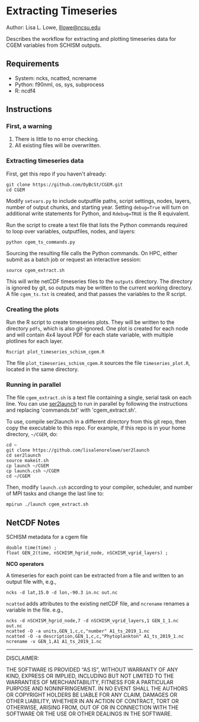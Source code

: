 # Extracting Timeseries

Author: Lisa L. Lowe, lllowe@ncsu.edu 

Describes the workflow for extracting and plotting timeseries data for CGEM variables from SCHISM outputs.

## Requirements

- System: ncks, ncatted, ncrename
- Python: f90nml, os, sys, subprocess
- R: ncdf4

## Instructions

### First, a warning

1. There is little to no error checking.
2. All existing files will be overwritten.

### Extracting timeseries data

First, get this repo if you haven't already:
```
git clone https://github.com/OyBcSt/CGEM.git
cd CGEM
```

Modify `setvars.py` to include outputfile paths, script settings, nodes, layers, number of output chunks, and starting year.  Setting `debug=True` will turn on additional write statements for Python, and `Rdebug=TRUE` is the R equivalent.

Run the script to create a text file that lists the Python commands required to loop over variables, outputfiles, nodes, and layers:
```
python cgem_ts_commands.py
```

Sourcing the resulting file calls the Python commands.  On HPC, either submit as a batch job or request an interactive session:
```
source cgem_extract.sh
```

This will write netCDF timeseries files to the `outputs` directory.  The directory is ignored by git, so outputs may be written to the current working directory.  A file `cgem_ts.txt` is created, and that passes the variables to the R script.


### Creating the plots
Run the R script to create timeseries plots.  They will be written to the directory `pdfs`, which is also git-ignored.  One plot is created for each node and will contain 4x4 layout PDF for each state variable, with multiple plotlines for each layer.
```
Rscript plot_timeseries_schism_cgem.R
```

The file `plot_timeseries_schism_cgem.R` sources the file `timeseries_plot.R`, located in the same directory.

### Running in parallel
The file `cgem_extract.sh` is a text file containing a single, serial task on each line.  You can use [ser2launch](https://github.com/lisalenorelowe/ser2launch) to run in parallel by following the instructions and replacing 'commands.txt' with 'cgem_extract.sh'. 

To use, compile ser2launch in a different directory from this git repo, then copy the executable to this repo.  For example, if this repo is in your home directory, `~/CGEM`, do: 
```
cd ~
git clone https://github.com/lisalenorelowe/ser2launch
cd ser2launch
source makeit.sh
cp launch ~/CGEM
cp launch.csh ~/CGEM
cd ~/CGEM
```
Then, modify `launch.csh` according to your compiler, scheduler, and number of MPI tasks and change the last line to:
```
mpirun ./launch cgem_extract.sh 
```

## NetCDF Notes

SCHISM metadata for a cgem file
```
double time(time) ;
float GEN_2(time, nSCHISM_hgrid_node, nSCHISM_vgrid_layers) ;
```

**NCO operators**

A timeseries for each point can be extracted from a file and written to an output file with, e.g.,
```
ncks -d lat,15.0 -d lon,-90.3 in.nc out.nc
```

`ncatted` adds attributes to the existing netCDF file, and `ncrename` renames a variable in the file.  e.g.,
```
ncks -d nSCHISM_hgrid_node,7 -d nSCHISM_vgrid_layers,1 GEN_1_1.nc out.nc
ncatted -O -a units,GEN_1,c,c,"number" A1_ts_2019_1.nc
ncatted -O -a description,GEN_1,c,c,"Phytoplankton" A1_ts_2019_1.nc
ncrename -v GEN_1,A1 A1_ts_2019_1.nc
```

---

DISCLAIMER:

THE SOFTWARE IS PROVIDED “AS IS”, WITHOUT WARRANTY OF ANY KIND, EXPRESS OR IMPLIED, INCLUDING BUT NOT LIMITED TO THE WARRANTIES OF MERCHANTABILITY, FITNESS FOR A PARTICULAR PURPOSE AND NONINFRINGEMENT. IN NO EVENT SHALL THE AUTHORS OR COPYRIGHT HOLDERS BE LIABLE FOR ANY CLAIM, DAMAGES OR OTHER LIABILITY, WHETHER IN AN ACTION OF CONTRACT, TORT OR OTHERWISE, ARISING FROM, OUT OF OR IN CONNECTION WITH THE SOFTWARE OR THE USE OR OTHER DEALINGS IN THE SOFTWARE.
